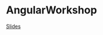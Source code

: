 # AngularWorkshop

[Slides](https://docs.google.com/presentation/d/1GvhDmp-v5whYW8i-VBiQszDB4ws3dZ6gpfFAXb_Td-g/present)
